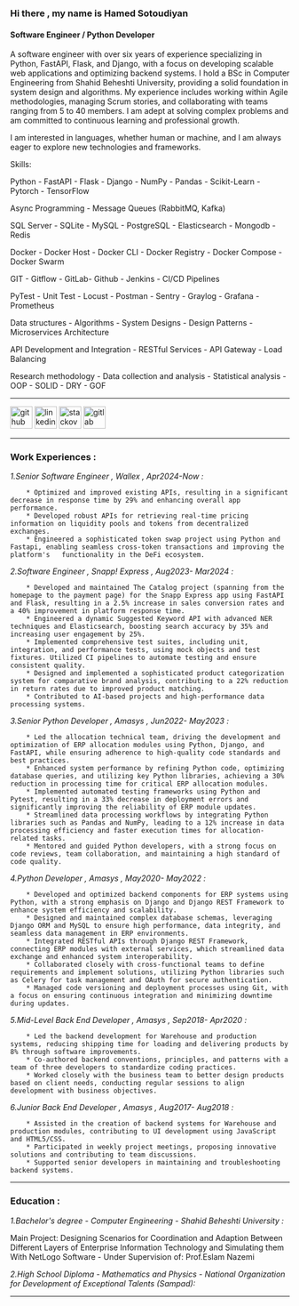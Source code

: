 ### Hi there , my name is Hamed Sotoudiyan
#### Software Engineer / Python Developer

A software engineer with over six years of experience specializing in Python, FastAPI, Flask, and Django, 
with a focus on developing scalable web applications and optimizing backend systems. 
I hold a BSc in Computer Engineering from Shahid Beheshti University, providing a solid foundation in 
system design and algorithms. 
My experience includes working within Agile methodologies, managing Scrum stories, and collaborating with 
teams ranging from 5 to 40 members. I am adept at solving complex problems and am committed 
to continuous learning and professional growth.

I am interested in languages, whether human or machine, and I am always eager to explore new technologies and frameworks.

Skills: 

Python - FastAPI - Flask - Django - NumPy - Pandas - Scikit-Learn - Pytorch - TensorFlow

Async Programming - Message Queues (RabbitMQ, Kafka)

SQL Server - SQLite - MySQL - PostgreSQL - Elasticsearch - Mongodb - Redis

Docker - Docker Host - Docker CLI - Docker Registry - Docker Compose - Docker Swarm

GIT - Gitflow - GitLab- Github - Jenkins - CI/CD Pipelines

PyTest - Unit Test - Locust - Postman - Sentry - Graylog - Grafana - Prometheus

Data structures - Algorithms - System Designs - Design Patterns - Microservices Architecture

API Development and Integration - RESTful Services - API Gateway - Load Balancing

Research methodology - Data collection and analysis - Statistical analysis - OOP - SOLID - DRY - GOF

---------------------------------------------------------------------------------------------------

[<img src='https://cdn.jsdelivr.net/npm/simple-icons@3.0.1/icons/github.svg' alt='github' height='40'>](https://github.com/Hamed-Sotoudiyan)  [<img src='https://cdn.jsdelivr.net/npm/simple-icons@3.0.1/icons/linkedin.svg' alt='linkedin' height='40'>](https://www.linkedin.com/in/hamed-sotoudiyan/)  [<img src='https://cdn.jsdelivr.net/npm/simple-icons@3.0.1/icons/stackoverflow.svg' alt='stackoverflow' height='40'>](https://stackoverflow.com/users/https://stackoverflow.com/users/13000007/hamed-sotoudiyan)  [<img src='https://cdn.jsdelivr.net/npm/simple-icons@3.0.1/icons/gitlab.svg' alt='gitlab' height='40'>](https://gitlab.com/Hamed-Sotoudiyan)  

---------------------------------------------------------------------------------------------------
### Work Experiences :

*1.Senior Software Engineer , Wallex , Apr2024-Now :*
  
        * Optimized and improved existing APIs, resulting in a significant decrease in response time by 29% and enhancing overall app performance. 
        * Developed robust APIs for retrieving real-time pricing information on liquidity pools and tokens from decentralized exchanges. 
        * Engineered a sophisticated token swap project using Python and Fastapi, enabling seamless cross-token transactions and improving the platform's   functionality in the DeFi ecosystem.
        


*2.Software Engineer , Snapp! Express  , Aug2023- Mar2024 :*
  
        * Developed and maintained The Catalog project (spanning from the homepage to the payment page) for the Snapp Express app using FastAPI and Flask, resulting in a 2.5% increase in sales conversion rates and a 40% improvement in platform response time.
        * Engineered a dynamic Suggested Keyword API with advanced NER techniques and Elasticsearch, boosting search accuracy by 35% and increasing user engagement by 25%.
        * Implemented comprehensive test suites, including unit, integration, and performance tests, using mock objects and test fixtures. Utilized CI pipelines to automate testing and ensure consistent quality.
        * Designed and implemented a sophisticated product categorization system for comparative brand analysis, contributing to a 22% reduction in return rates due to improved product matching.
        * Contributed to AI-based projects and high-performance data processing systems.


*3.Senior Python Developer , Amasys  , Jun2022- May2023 :*
  
        * Led the allocation technical team, driving the development and optimization of ERP allocation modules using Python, Django, and FastAPI, while ensuring adherence to high-quality code standards and best practices.
        * Enhanced system performance by refining Python code, optimizing database queries, and utilizing key Python libraries, achieving a 30% reduction in processing time for critical ERP allocation modules.
        * Implemented automated testing frameworks using Python and Pytest, resulting in a 33% decrease in deployment errors and significantly improving the reliability of ERP module updates.
        * Streamlined data processing workflows by integrating Python libraries such as Pandas and NumPy, leading to a 12% increase in data processing efficiency and faster execution times for allocation-related tasks.
        * Mentored and guided Python developers, with a strong focus on code reviews, team collaboration, and maintaining a high standard of code quality.
          

*4.Python Developer , Amasys  , May2020- May2022 :*
 
        * Developed and optimized backend components for ERP systems using Python, with a strong emphasis on Django and Django REST Framework to enhance system efficiency and scalability.
        * Designed and maintained complex database schemas, leveraging Django ORM and MySQL to ensure high performance, data integrity, and seamless data management in ERP environments.
        * Integrated RESTful APIs through Django REST Framework, connecting ERP modules with external services, which streamlined data exchange and enhanced system interoperability.
        * Collaborated closely with cross-functional teams to define requirements and implement solutions, utilizing Python libraries such as Celery for task management and OAuth for secure authentication.
        * Managed code versioning and deployment processes using Git, with a focus on ensuring continuous integration and minimizing downtime during updates.

*5.Mid-Level Back End Developer , Amasys  , Sep2018- Apr2020 :*
 
        * Led the backend development for Warehouse and production systems, reducing shipping time for loading and delivering products by 8% through software improvements.
        * Co-authored backend conventions, principles, and patterns with a team of three developers to standardize coding practices.
        * Worked closely with the business team to better design products based on client needs, conducting regular sessions to align development with business objectives.

*6.Junior Back End Developer , Amasys  , Aug2017- Aug2018 :*

        * Assisted in the creation of backend systems for Warehouse and production modules, contributing to UI development using JavaScript and HTML5/CSS.
        * Participated in weekly project meetings, proposing innovative solutions and contributing to team discussions.
        * Supported senior developers in maintaining and troubleshooting backend systems.

---------------------------------------------------------------------------------------------------

### Education :
    
*1.Bachelor's degree - Computer Engineering - Shahid Beheshti University :*

  Main Project: Designing Scenarios for Coordination and Adaption Between Different Layers of Enterprise Information Technology and Simulating them With NetLogo Software - Under Supervision of: Prof.Eslam Nazemi 

*2.High School Diploma - Mathematics and Physics - National Organization for Development of Exceptional Talents (Sampad):* 

---------------------------------------------------------------------------------------------------

